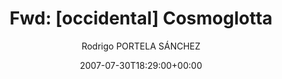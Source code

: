 ---
title: 'Fwd: [occidental] Cosmoglotta'
posts: 1
hash: 't828'
author: 'Rodrigo PORTELA SÁNCHEZ'
date: 2007-07-30T18:29:00+00:00
sources:
  - http://forums.tokipona.org/viewtopic.php%3Ft=828.html
---